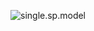 

  <img
  src="single.sp.model.png"
  alt="single.sp.model"
  title="single.sp.model"
  style="display: inline-block; margin: 0 auto; max-width: 300px">
